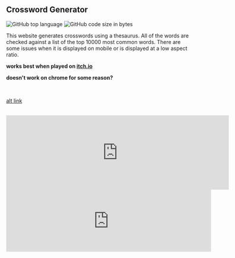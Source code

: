 ## Crossword Generator

<!-- META An online crossword generator. All words are within the top 10000 most common wordsMETA -->



![GitHub top language](https://img.shields.io/github/languages/top/ollielynas/crossword)
![GitHub code size in bytes](https://img.shields.io/github/languages/code-size/ollielynas/crossword)


This website generates crosswords using a thesaurus. All of the words are checked against a list of the top 10000 most common words. There are some issues when it is displayed on mobile or is displayed at a low aspect ratio. 

**works best when played on [itch.io](https://v6p9d9t4.ssl.hwcdn.net/html/8308172/dist/index.html)**

**doesn't work on chrome for some reason?**

<br>

[alt link](https://ollielynas.github.io/crossword/)

<br>


<iframe src="https://v6p9d9t4.ssl.hwcdn.net/html/8308172/dist/index.html" style="border:0px #ffffff none;" name="myiFrame" scrolling="no" frameborder="1" marginheight="0px" marginwidth="0px" height="200px" width="600px"
style="scale:0.6" allowfullscreen></iframe>

<iframe frameborder="0" src="https://itch.io/embed/2166273" width="552" height="167"><a href="https://ollie-lynas.itch.io/crossword-genorator">Crossword Generator by Ollie lynas</a></iframe>
<!-- LAST EDITED 1700522411 LAST EDITED-->